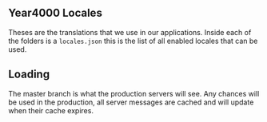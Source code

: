 Year4000 Locales
----------------

Theses are the translations that we use in our applications.
Inside each of the folders is a `locales.json` this is the
list of all enabled locales that can be used.

Loading
-------

The master branch is what the production servers will see.
Any chances will be used in the production, all server messages
are cached and will update when their cache expires.
